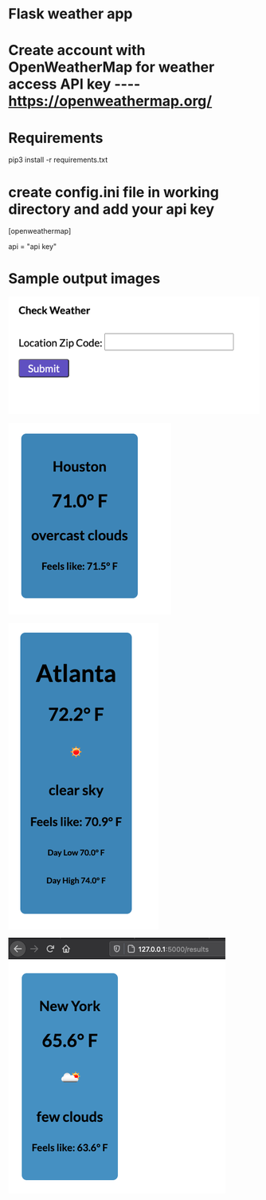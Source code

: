 # Flask weather app 


# Create account with OpenWeatherMap for weather access API key ---- https://openweathermap.org/


# Requirements
pip3 install -r requirements.txt

# create config.ini file in working directory and add your api key

[openweathermap]

api = "api key"

# Sample output images 

![Screenshot](/images/screenshot1.png)

![Screenshot](/images/screenshot3.png)

![Screenshot](/images/screenshot6.png)

![Screenshot](/images/screenshot5.png)